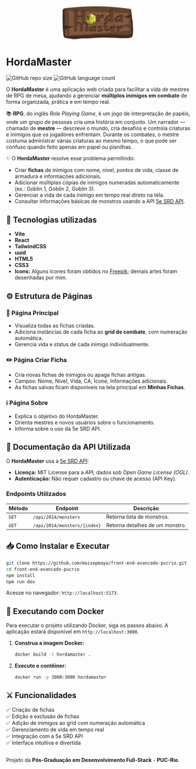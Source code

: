 <div align="center">
  <img src="src/assets/logo.png" alt="logo" width="200"/>
</div>

# HordaMaster 

![GitHub repo size](https://img.shields.io/github/repo-size/maisepmaya/front-end-puc-rio-project?style=for-the-badge)
![GitHub language count](https://img.shields.io/github/languages/count/maisepmaya/front-end-puc-rio-project?style=for-the-badge)

O **HordaMaster** é uma aplicação web criada para facilitar a vida de mestres de RPG de mesa, ajudando a gerenciar **múltiplos inimigos em combate** de forma organizada, prática e em tempo real.

📚 **RPG**, do inglês _Role Playing Game_, é um jogo de interpretação de papéis, onde um grupo de pessoas cria uma história em conjunto. Um narrador — chamado de **mestre** — descreve o mundo, cria desafios e controla criaturas e inimigos que os jogadores enfrentam. Durante os combates, o mestre costuma administrar várias criaturas ao mesmo tempo, o que pode ser confuso quando feito apenas em papel ou planilhas.

✨ O **HordaMaster** resolve esse problema permitindo:

- Criar **fichas** de inimigos com nome, nível, pontos de vida, classe de armadura e informações adicionais.
- Adicionar múltiplas cópias de inimigos numeradas automaticamente (ex.: Goblin 1, Goblin 2, Goblin 3).
- Gerenciar a vida de cada inimigo em tempo real direto na tela.
- Consultar informações básicas de monstros usando a API [5e SRD API](https://www.dnd5eapi.co/).

## 🚀 Tecnologias utilizadas

- **Vite**
- **React**
- **TailwindCSS**
- **uuid**
- **HTML5**
- **CSS3**
- **Icons:** Alguns ícones foram obtidos no [Freepik](https://www.freepik.com/); demais artes foram desenhadas por mim.

## ⚙️ Estrutura de Páginas

### 📌 Página Principal

- Visualiza todas as fichas criadas.
- Adiciona instâncias de cada ficha ao **grid de combate**, com numeração automática.
- Gerencia vida e status de cada inimigo individualmente.

### ✏️ Página Criar Ficha

- Cria novas fichas de inimigos ou apaga fichas antigas.
- Campos: Nome, Nível, Vida, CA, Ícone, Informações adicionais.
- As fichas salvas ficam disponíveis na tela principal em **Minhas Fichas**.

### ℹ️ Página Sobre

- Explica o objetivo do HordaMaster.
- Orienta mestres e novos usuários sobre o funcionamento.
- Informa sobre o uso da 5e SRD API.

## 🔗 Documentação da API Utilizada

O **HordaMaster** usa a [5e SRD API](https://www.dnd5eapi.co/):

- **Licença:** MIT License para a API; dados sob _Open Game License (OGL)_.
- **Autenticação:** Não requer cadastro ou chave de acesso (API Key).

### Endpoints Utilizados

| Método | Endpoint                     | Descrição                       |
| ------ | ---------------------------- | ------------------------------- |
| `GET`  | `/api/2014/monsters`         | Retorna lista de monstros.      |
| `GET`  | `/api/2014/monsters/{index}` | Retorna detalhes de um monstro. |

## 📥 Como Instalar e Executar

```bash
git clone https://github.com/maisepmaya/front-end-avancado-pucrio.git
cd front-end-avancado-pucrio
npm install
npm run dev
```

Acesse no navegador: `http://localhost:5173`.

## 🐳 Executando com Docker

Para executar o projeto utilizando Docker, siga os passos abaixo. A aplicação estará disponível em `http://localhost:3000`.

1.  **Construa a imagem Docker:**
    ```bash
    docker build -t hordamaster .
    ```

2.  **Execute o contêiner:**
    ```bash
    docker run -p 3000:3000 hordamaster
    ```

## ⚔️ Funcionalidades

✅ Criação de fichas  
✅ Edição e exclusão de fichas  
✅ Adição de inimigos ao grid com numeração automática  
✅ Gerenciamento de vida em tempo real  
✅ Integração com a 5e SRD API  
✅ Interface intuitiva e divertida

##

Projeto da **Pós-Graduação em Desenvolvimento Full-Stack** - **PUC-Rio**.
